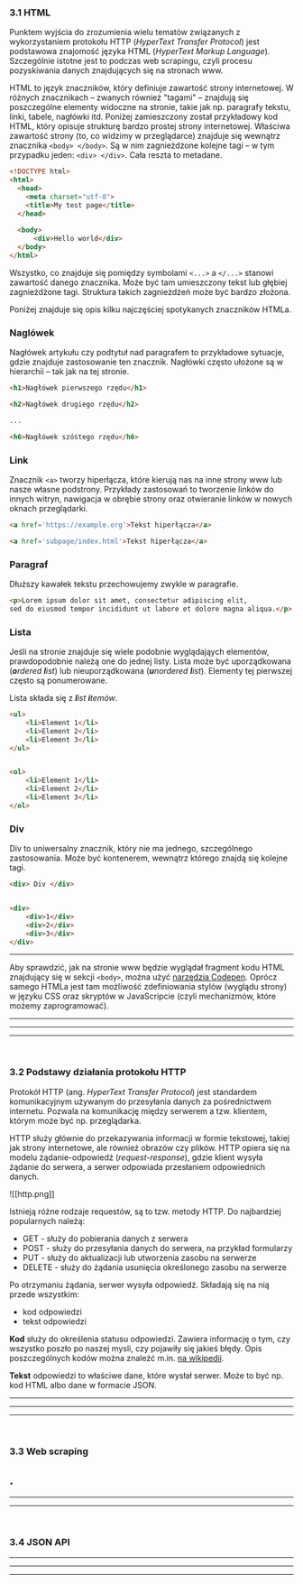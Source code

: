 ### 3.1 HTML
Punktem wyjścia do zrozumienia wielu tematów związanych z wykorzystaniem protokołu HTTP (*HyperText Transfer Protocol*) jest podstawowa znajomość języka HTML (*HyperText Markup Language*). Szczególnie istotne jest to podczas web scrapingu, czyli procesu pozyskiwania danych znajdujących się na stronach www.

HTML to język znaczników, który definiuje zawartość strony internetowej. W różnych znacznikach – zwanych również "tagami" – znajdują się poszczególne elementy widoczne na stronie, takie jak np. paragrafy tekstu, linki, tabele, nagłówki itd. Poniżej zamieszczony został przykładowy kod HTML, który opisuje strukturę bardzo prostej strony internetowej. Właściwa zawartość strony (to, co widzimy w przeglądarce) znajduje się wewnątrz znacznika `<body> </body>`. Są w nim zagnieżdżone kolejne tagi – w tym przypadku jeden: `<div> </div>`. Cała reszta to metadane.

```html
<!DOCTYPE html>
<html>
  <head>
    <meta charset="utf-8">
    <title>My test page</title>
  </head>
  
  <body>
      <div>Hello world</div>
  </body>
</html>
```

Wszystko, co znajduje się pomiędzy symbolami `<...>` a `</...>` stanowi zawartość danego znacznika. Może być tam umieszczony tekst lub głębiej zagnieżdżone tagi. Struktura takich zagnieżdżeń może być bardzo złożona.

Poniżej znajduje się opis kilku najczęściej spotykanych znaczników HTMLa. 

### Naglówek

Nagłówek artykułu czy podtytuł nad paragrafem to przykładowe sytuacje, gdzie znajduje zastosowanie ten znacznik. Nagłówki często ułożone są w hierarchii – tak jak na tej stronie.

```html
<h1>Nagłówek pierwszego rzędu</h1>

<h2>Nagłówek drugiego rzędu</h2>

...

<h6>Nagłówek szóśtego rzędu</h6>
```

### Link

Znacznik `<a>` tworzy hiperłącza, które kierują nas na inne strony www lub nasze własne podstrony. Przykłady zastosowań to tworzenie linków do innych witryn, nawigacja w obrębie strony oraz otwieranie linków w nowych oknach przeglądarki.

```html
<a href='https://example.org'>Tekst hiperłącza</a>

<a href='subpage/index.html'>Tekst hiperłącza</a>
```


### Paragraf

Dłuższy kawałek tekstu przechowujemy zwykle w paragrafie.

```html
<p>Lorem ipsum dolor sit amet, consectetur adipiscing elit,
sed do eiusmod tempor incididunt ut labore et dolore magna aliqua.</p>
```

### Lista 

Jeśli na stronie znajduje się wiele podobnie wyglądająych elementów, prawdopodobnie należą one do jednej listy. Lista może być uporządkowana (***o**rdered **l**ist*) lub nieuporządkowana (***u**nordered **l**ist*). Elementy tej pierwszej często są ponumerowane.

Lista składa się z ***l**ist **i**temów*.

```html
<ul> 
    <li>Element 1</li>
    <li>Element 2</li>
    <li>Element 3</li>
</ul>


<ol> 
    <li>Element 1</li>
    <li>Element 2</li>
    <li>Element 3</li>
</ol>
```


### Div

Div to uniwersalny znacznik, który nie ma jednego, szczególnego zastosowania. Może być kontenerem, wewnątrz którego znajdą się kolejne tagi.

```html
<div> Div </div>


<div> 
    <div>1</div>
    <div>2</div>
    <div>3</div>
</div>
```

---

Aby sprawdzić, jak na stronie www będzie wyglądał fragment kodu HTML znajdujący się w sekcji `<body>`, można użyć [narzędzia Codepen](https://codepen.io/pen/). Oprócz samego HTMLa jest tam możliwość zdefiniowania stylów (wyglądu strony) w języku CSS oraz skryptów w JavaScripcie (czyli mechanizmów, które możemy zaprogramować).





---
---
---
&nbsp;
### 3.2 Podstawy działania protokołu HTTP
Protokół HTTP (ang. *HyperText Transfer Protocol*) jest standardem komunikacyjnym używanym do przesyłania danych za pośrednictwem internetu. Pozwala na komunikację między serwerem a tzw. klientem, którym może być np. przeglądarka.

HTTP służy głównie do przekazywania informacji w formie tekstowej, takiej jak strony internetowe, ale również obrazów czy plików. HTTP opiera się na modelu żądanie-odpowiedź (*request-response*), gdzie klient wysyła żądanie do serwera, a serwer odpowiada przesłaniem odpowiednich danych.

![[http.png]]

Istnieją różne rodzaje requestów, są to tzw. metody HTTP. Do najbardziej popularnych należą:
- GET - służy do pobierania danych z serwera
- POST - służy do przesyłania danych do serwera, na przykład formularzy
- PUT - służy do aktualizacji lub utworzenia zasobu na serwerze
- DELETE - służy do żądania usunięcia określonego zasobu na serwerze


Po otrzymaniu żądania, serwer wysyła odpowiedź. Składają się na nią przede wszystkim:
- kod odpowiedzi
- tekst odpowiedzi

**Kod** służy do określenia statusu odpowiedzi. Zawiera informację o tym, czy wszystko poszło po naszej mysli, czy pojawiły się jakieś błędy. Opis poszczególnych kodów można znaleźć m.in. [na wikipedii](https://pl.wikipedia.org/wiki/Kod_odpowiedzi_HTTP).

**Tekst** odpowiedzi to właściwe dane, które wysłał serwer. Może to być np. kod HTML albo dane w formacie JSON.


---
---
---
&nbsp;
### 3.3 Web scraping
.
---
---
---
&nbsp;
### 3.4 JSON API

---
---
---
&nbsp;
